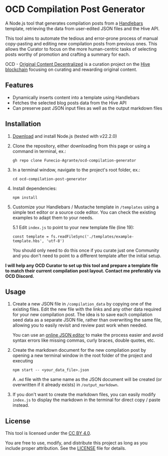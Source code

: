 # OCD Compilation Post Generator

A Node.js tool that generates compilation posts from a [Handlebars](https://handlebarsjs.com/guide/#what-is-handlebars) template, retrieving the data from user-edited JSON files and the Hive API.

This tool aims to automate the tedious and error-prone process of manual copy-pasting and editing new compilation posts from previous ones. This allows the Curator to focus on the more human-centric tasks of selecting posts worthy of promotion and crafting a summary for each.

OCD - [Original Content Decentralized](https://peakd.com/c/hive-174578/created) is a curation project on the [Hive blockchain](https://hive.io/) focusing on curating and rewarding original content.

## Features

- Dynamically inserts content into a template using Handlebars
- Fetches the selected blog posts data from the Hive API
- Can preserve past JSON input files as well as the output markdown files

## Installation

1. [Download](https://nodejs.org/en/download) and install Node.js (tested with v22.2.0) 

2. Clone the repository, either downloading from this page or using a command in terminal, ex.:
   ```
   gh repo clone Funecio-Agrante/ocd-compilation-generator
   ```
3. In a terminal window, navigate to the project's root folder, ex.:

    `cd ocd-compilation-post-generator`

4. Install dependencies: 

    `npm install`

5. Customize your Handlebars / Mustache template in `/templates` using a simple text editor or a source code editor. You can check the existing examples to adapt them to your needs. 

    5.1 Edit `index.js` to point to your new template file (line 19):
    
    `const template = fs.readFileSync('./templates/example-template.hbs', 'utf-8')`
    
    You should only need to do this once if you curate just one Community and you don't need to point to a different template after the initial setup.

**I will help any OCD Curator to set up this tool and prepare a template file to match their current compilation post layout. Contact me preferably via OCD Discord.**

## Usage

1. Create a new JSON file in `/compilation_data` by copying one of the existing files. Edit the new file with the links and any other data required for your new compilation post. The idea is to save each compilation seed data as a separate JSON file, rather than overwriting the same file, allowing you to easily revisit and review past work when needed.

    You can use an [online JSON editor](https://jsoneditoronline.org/) to make the process easier and avoid syntax errors like missing commas, curly braces, double quotes, etc.

2. Create the markdown document for the new compilation post by opening a new terminal window in the root folder of the project and executing 

    `npm start -- <your_data_file>.json` <br>

    A `.md` file with the same name as the JSON document will be created (or overwritten if it already exists) in `/output_markdown`.

3. If you don't want to create the markdown files, you can easily modify `index.js` to display the markdown in the terminal for direct copy / paste instead.

## License

This tool is licensed under the [CC BY 4.0](LICENSE).

You are free to use, modify, and distribute this project as long as you include proper attribution. See the [LICENSE](LICENSE) file for details.
